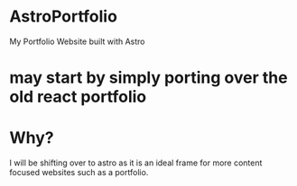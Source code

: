 # AstroPortfolio
My Portfolio Website built with Astro

# may start by simply porting over the old react portfolio

# Why?
I will be shifting over to astro as it is an ideal frame for more content focused websites such as a portfolio.

